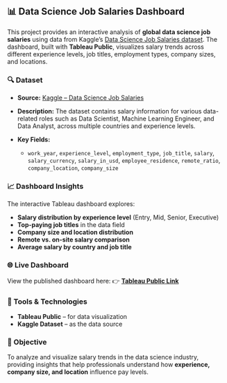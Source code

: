 

## 📊 Data Science Job Salaries Dashboard

This project provides an interactive analysis of **global data science job salaries** using data from Kaggle’s [Data Science Job Salaries dataset](https://www.kaggle.com/datasets/ruchi798/data-science-job-salaries).
The dashboard, built with **Tableau Public**, visualizes salary trends across different experience levels, job titles, employment types, company sizes, and locations.

### 🔍 Dataset

* **Source:** [Kaggle – Data Science Job Salaries](https://www.kaggle.com/datasets/ruchi798/data-science-job-salaries)
* **Description:** The dataset contains salary information for various data-related roles such as Data Scientist, Machine Learning Engineer, and Data Analyst, across multiple countries and experience levels.
* **Key Fields:**

  * `work_year`, `experience_level`, `employment_type`, `job_title`, `salary`, `salary_currency`, `salary_in_usd`, `employee_residence`, `remote_ratio`, `company_location`, `company_size`

### 📈 Dashboard Insights

The interactive Tableau dashboard explores:

* **Salary distribution by experience level** (Entry, Mid, Senior, Executive)
* **Top-paying job titles** in the data field
* **Company size and location distribution**
* **Remote vs. on-site salary comparison**
* **Average salary by country and job title**

### 🌐 Live Dashboard

View the published dashboard here:
👉 [**Tableau Public Link**](https://public.tableau.com/app/profile/marwa.shaaban/viz/DataScienceJobSalariesdeashbord/Dashboard1?publish=yes)

### 🧰 Tools & Technologies

* **Tableau Public** – for data visualization
* **Kaggle Dataset** – as the data source

### 🎯 Objective

To analyze and visualize salary trends in the data science industry, providing insights that help professionals understand how **experience, company size, and location** influence pay levels.

